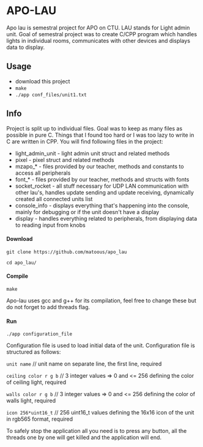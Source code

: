 # APO-LAU
Apo lau is semestral project for APO on CTU. LAU stands for Light admin unit.
Goal of semestral project was to create C/CPP program which handles lights in individual rooms, communicates with other devices and displays data to display.
## Usage ##
- download this project
- `make`
- `./app conf_files/unit1.txt`

## Info ##
Project is split up to individual files. Goal was to keep as many files as possible in pure C. Things that I found too hard or I was too lazy to write in C are written in CPP.
You will find following files in the project:
- light_admin_unit - light admin unit struct and related methods
- pixel - pixel struct and related methods
- mzapo_* - files provided by our teacher, methods and constants to access all peripherals
- font_* - files provided by our teacher, methods and structs with fonts
- socket_rocket - all stuff necessary for UDP LAN communication with other lau's, handles update sending and update receiving, dynamically created all connected units list
- console_info - displays everything that's happening into the console, mainly for debugging or if the unit doesn't have a display
- display - handles everything related to peripherals, from displaying data to reading input from knobs

#### Download ####
`git clone https://github.com/matoous/apo_lau`

`cd apo_lau/`

#### Compile ####

`make`

Apo-lau uses gcc and g++ for its compilation, feel free to change these but do not forget to add threads flag.

#### Run ####

`./app configuration_file`

Configuration file is used to load initial data of the unit. Configuration file is structured as follows:

`unit name`  // unit name on separate line, the first line, required

`ceiling color r g b` // 3 integer values => 0 and <= 256 defining the color of ceiling light, required

`walls color r g b` // 3 integer values => 0 and <= 256 defining the color of walls light, required

`icon 256*uint16_t` // 256 uint16_t values defining the 16x16 icon of the unit in rgb565 format, required

To safely stop the application all you need is to press any button, all the threads one by one will get killed
and the application will end.